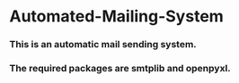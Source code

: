 # Automated-Mailing-System
### This is an automatic mail sending system.
### The required packages are smtplib and openpyxl.
